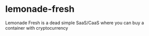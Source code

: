 # lemonade-fresh
Lemonade Fresh is a dead simple SaaS/CaaS where you can buy a container with cryptocurrency

